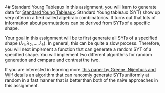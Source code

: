 4# Standard Young Tableaux
In this assignment, you will learn to generate data for [Standard Young Tableaux](https://en.wikipedia.org/wiki/Young_tableau). Standard Young tableaux (SYT) show up very often in a field called algebraic combinatorics. It turns out that lots of information about permutations can be derived from SYTs of a specific shape.

Your goal in this assignment will be to first generate all SYTs of a specified shape $(\lambda_1, \lambda_2, \ldots, \lambda_k)$. In general, this can be quite a slow process. Therefore, you will next implement a function that can generate a random SYT of a specified shape. You will implement two different algorithms for random generation and compare and contrast the two.

If you are interested in learning more, [this paper by Greene, Nijenhuis and Wilf](https://www2.math.upenn.edu/~wilf/website/Probabilistic%20proof.pdf) details an algorithm that can randomly generate SYTs uniformly at random in a fast manner that is better than both of the naive approaches in this assignment.
